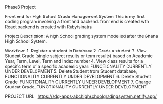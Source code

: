 Phase3  Project 

Front end for High School Grade Management System
This is my first coding program involving a front and backend.
front end is created with React
backend is created with Ruby/sinatra

Project Description: A high School grading system modelled after the Ghana High School System.

Workflow: 
    1. Register a student in Database
    2. Grade a student
    3. View Student Grade (single subject results or term results) based on Academic Year, Term, Level, Term and Index number
    4. View class results for a specific term of a specific academic year:  FUNCTIONALITY CURRENTLY UNDER DEVELOPMENT
    5. Delete Student from Student database, FUNCTIONALITY CURRENTLY UNDER DEVELOPMENT
    6. Delete Student Grade, FUNCTIONALITY CURRENTLY UNDER DEVELOPMENT
    7. Change Student Grade, FUNCTIONALITY CURRENTLY UNDER DEVELOPMENT

PROJECT URL :   https://sdg-apps-abchighschoolgradingsystem.netlify.app/